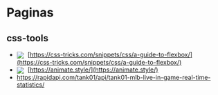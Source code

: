 # Paginas

## css-tools

- <img src="http://www.google.com/s2/favicons?domain=https://css-tricks.com/snippets/css/a-guide-to-flexbox/" style="vertical-align:middle;margin-right:5px;"> [https://css-tricks.com/snippets/css/a-guide-to-flexbox/](https://css-tricks.com/snippets/css/a-guide-to-flexbox/)
- <img src="http://www.google.com/s2/favicons?domain=https://animate.style/" style="vertical-align:middle;margin-right:5px;"> [https://animate.style/](https://animate.style/)
- https://rapidapi.com/tank01/api/tank01-mlb-live-in-game-real-time-statistics/